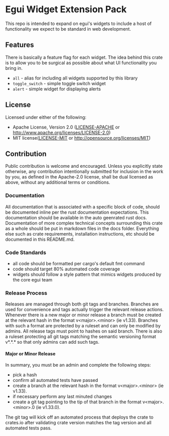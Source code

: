 # Egui Widget Extension Pack

This repo is intended to expand on egui's widgets to include a host of functionality we expect to be standard in web development.

## Features

There is basically a feature flag for each widget. The idea behind this crate is to allow you to be surgical as possible about what UI functionality you bring in. 

- `all` - alias for including all widgets supported by this library
- `toggle_switch` - simple toggle switch widget
- `alert` - simple widget for displaying alerts

## License

Licensed under either of the following:

- Apache License, Version 2.0 ([LICENSE-APACHE](LICENSE-APACHE) or http://www.apache.org/licenses/LICENSE-2.0)
- MIT license([LICENSE-MIT](LICENSE-MIT) or http://opensource.org/licenses/MIT)

## Contribution

Public contribution is welcome and encouraged. Unless you explicitly state otherwise, any contribution intentionally submitted for inclusion in the work by you, as defined in the Apache-2.0 license, shall be dual licensed as above, without any additional terms or conditions.

### Documentation

All documentation that is associated with a specific block of code, should be documented inline per the rust documentation expectations. This documentation should be available in the auto geenrated rust docs. Documentation of more complex technical concepts surrounding this crate as a whole should be put in markdown files in the docs folder. Everything else such as crate requirements, installation instructions, etc should be documented in this README.md.

### Code Standards

- all code should be formatted per cargo's default fmt command
- code should target 80% automated code coverage
- widgets should follow a style pattern that mimics widgets produced by the core egui team

### Release Process

Releases are managed through both git tags and branches. Branches are used for convenience and tags actually trigger the relevant release actions. Whenever there is a new major or minor release a branch must be created at the relevant hash in the format v\<major\>.\<minor\> (ie v1.33). Branches with such a format are protected by a ruleset and can only be modified by admins. All release tags must point to hashes on said branch. There is also a ruleset protecting all git tags matching the semantic versioning format v*.*.\* so that only admins can add such tags.

#### Major or Minor Release

In summary, you must be an admin and complete the following steps:

- pick a hash
- confirm all automated tests have passed
- create a branch at the relevant hash in the format v\<major\>.\<minor\> (ie v1.33).
- if necessary perform any last minuted changes
- create a git tag pointing to the tip of that branch in the format v\<major\>.\<minor\>.0 (ie v1.33.0).

The git tag will kick off an automated process that deploys the crate to crates.io after validating crate version matches the tag version and all automated tests pass.

